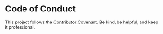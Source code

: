 # Code of Conduct

This project follows the [Contributor Covenant](https://www.contributor-covenant.org/). Be kind, be helpful, and keep it professional.
